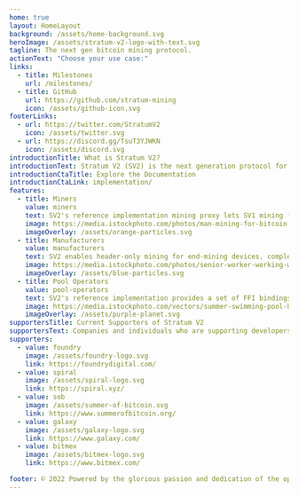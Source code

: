 ```yaml
---
home: true
layout: HomeLayout
background: /assets/home-background.svg
heroImage: /assets/stratum-v2-logo-with-text.svg
tagline: The next gen bitcoin mining protocol.
actionText: "Choose your use case:"
links:
  - title: Milestones
    url: /milestones/
  - title: GitHub
    url: https://github.com/stratum-mining
    icon: /assets/github-icon.svg
footerLinks:
  - url: https://twitter.com/StratumV2
    icon: /assets/twitter.svg
  - url: https://discord.gg/TsuT3YJWKN
    icon: /assets/discord.svg
introductionTitle: What is Stratum V2?
introductionText: Stratum V2 (SV2) is the next generation protocol for pooled mining. It makes data transfers more efficient, reduces miners' infrastructure requirements, and secures miners' network communications. Stratum V2's subprotocols allow miners to build their own block templates and mine their selected transactions to further decentralize the Bitcoin mining network.
introductionCtaTitle: Explore the Documentation
introductionCtaLink: implementation/
features:
  - title: Miners
    value: miners
    text: SV2's reference implementation mining proxy lets SV1 mining farms proxy to SV2 with 0 downtime, offering immediate improvements to miners' network security. Full integration of the SV2 implementation also improves data transfer efficiency and reduces the miner's infrastructure requirements.
    image: https://media.istockphoto.com/photos/man-mining-for-bitcoin-picture-id939519232?s=612x612
    imageOverlay: /assets/orange-particles.svg
  - title: Manufacturers
    value: manufacturers
    text: SV2 enables header-only mining for end-mining devices, completely eliminating the need for extranonce, Merkle path handling, and any coinbase modification on downstream machines. This simplified mode streamlines miners' computation and lightens server-side validation.
    image: https://media.istockphoto.com/photos/senior-worker-working-with-welding-tool-picture-id1266644220?s=612x612
    imageOverlay: /assets/blue-particles.svg
  - title: Pool Operators
    value: pool-operators
    text: SV2's reference implementation provides a set of FFI bindings for mining pools to integrate SV2 into their existing software stack. This allows pools to use SV2 without any additional configuration, in conjunction with the mining-proxy allowing mining pools' workers to operate on either Sv1 or Sv2 protocol implementations.
    image: https://media.istockphoto.com/vectors/summer-swimming-pool-background-illustration-with-inflatable-ring-vector-id1304928779?s=612x612
    imageOverlay: /assets/purple-planet.svg
supportersTitle: Current Supporters of Stratum V2
supportersText: Companies and individuals who are supporting developers working on Stratum V2 community implementation.
supporters:
  - value: foundry
    image: /assets/foundry-logo.svg
    link: https://foundrydigital.com/
  - value: spiral
    image: /assets/spiral-logo.svg
    link: https://spiral.xyz/
  - value: sob
    image: /assets/summer-of-bitcoin.svg
    link: https://www.summerofbitcoin.org/
  - value: galaxy
    image: /assets/galaxy-logo.svg
    link: https://www.galaxy.com/
  - value: bitmex
    image: /assets/bitmex-logo.svg
    link: https://www.bitmex.com/

footer: © 2022 Powered by the glorious passion and dedication of the open-source bitcoin community.
---
```

